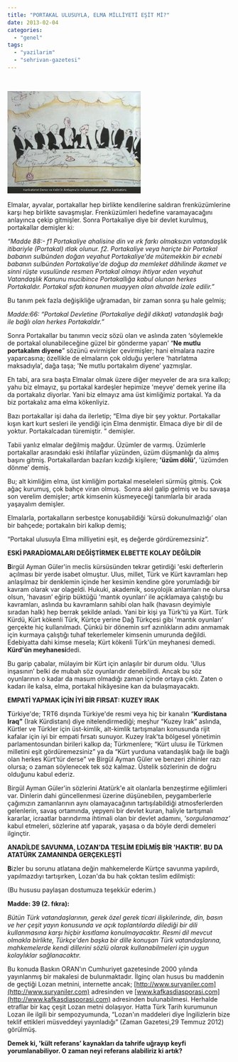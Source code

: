 ```yaml
---
title: "PORTAKAL ULUSUYLA, ELMA MİLLİYETİ EŞİT Mİ?"
date: 2013-02-04
categories: 
  - "genel"
tags: 
  - "yazilarim"
  - "sehrivan-gazetesi"
---
```


 

[![](/images/ab1d7-dersokelinvs9.jpg)](https://suatatan.wordpress.com/wp-content/uploads/2013/02/ab1d7-dersokelinvs9.jpg)

Elmalar, ayvalar, portakallar hep birlikte kendilerine saldıran frenküzümlerine karşı hep birlikte savaşmışlar. Frenküzümleri hedefine varamayacağını anlayınca çekip gitmişler. Sonra Portakaliye diye bir devlet kurulmuş, portakallar demişler ki:

_“Madde 88:- f1 Portakaliye ahalisine din ve ırk farkı olmaksızın vatandaşlık itibariyle (Portakal) ıtlak olunur. f2. Portakaliye veya hariçte bir Portakal babanın sulbünden doğan veyahut Portakaliye'de mütemekkin bir ecnebi babanın sulbünden Portakaliye'de doğup da memleket dâhilinde ikamet ve sinni rüşte vusulünde resmen Portakal olmayı ihtiyar eden veyahut Vatandaşlık Kanunu mucibince Portakallığa kabul olunan herkes Portakaldır. Portakal sıfatı kanunen muayyen olan ahvalde izale edilir.”_

Bu tanım pek fazla değişikliğe uğramadan, bir zaman sonra şu hale gelmiş; 

_Madde:66: “Portakal Devletine (Portakaliye değil dikkat) vatandaşlık bağı ile bağlı olan herkes Portakaldır.”_

Sonra Portakallar bu tanımın veciz sözü olan ve aslında zaten ‘söylemekle de portakal olunabileceğine güzel bir gönderme yapan’ “**Ne mutlu portakalım diyene**” sözünü evirmişler çevirmişler; hani elmalara nazire yaparcasına; özellikle de elmaların çok olduğu yerlere 'hatırlatma maksadıyla’, dağa taşa; 'Ne mutlu portakalım diyene’ yazmışlar. 

Eh tabi, ara sıra başta Elmalar olmak üzere diğer meyveler de ara sıra kalkıp; yahu biz elmayız, şu portakal kardeşler hepimize 'meyve’ demek yerine illa da portakalız diyorlar. Yani biz elmayız ama üst kimliğimiz portakal. Ya da biz portakalız ama elma kökenliyiz.

Bazı portakallar işi daha da ilerletip; “Elma diye bir şey yoktur. Portakallar kışın kart kurt sesleri ile yendiği için Elma denmiştir. Elmaca diye bir dil de yoktur. Portakalcadan türemiştir. ” demişler. 

Tabii yanlız elmalar değilmiş mağdur. Üzümler de varmış. Üzümlerle portakallar arasındaki eski ihtilaflar yüzünden, üzüm düşmanlığı da almış başını gitmiş. Portakallardan bazıları kızdığı kişilere; **'üzüm dölü’**, 'üzümden dönme’ demiş.

Bu; alt kimliğim elma, üst kimliğim portakal meseleleri sürmüş gitmiş. Çok ağaç kurumuş, çok bahçe viran olmuş.  Sonra akıl galip gelmiş ve bu savaşa son verelim demişler; artık kimsenin küsmeyeceği tanımlarla bir arada yaşayalım demişler. 

Elmalarla, portakalların serbestçe konuşabildiği 'kürsü dokunulmazlığı’ olan bir bahçede; portakalın biri kalkıp demiş;

“Portakal ulusuyla Elma milliyetini eşit, eş değerde gördüremezsiniz”. 

**ESKİ PARADİGMALARI DEĞİŞTİRMEK ELBETTE KOLAY DEĞİLDİR**

**B**irgül Ayman Güler'in meclis kürsüsünden tekrar getirdiği 'eski defterlerin  açılması bir yerde isabet olmuştur. Ulus, millet, Türk ve Kürt kavramları hep anlaşılmaz bir denklemin içinde her kesimin kendine göre yorumladığı bir kavram olarak var olageldi. Hukuki, akademik, sosyolojik anlamları ne olursa olsun, 'havasın’ eğirip büktüğü 'mantık oyunları’ ile açıklamaya çalıştığı bu kavramları, aslında bu kavramların sahibi olan halk (havasın deyimiyle sıradan halk) hep berrak şekilde anladı. Yani bir kişi ya Türk'tü ya Kürt. Türk Kürdü, Kürt kökenli Türk, Kürtçe yerine Dağ Türkçesi gibi 'mantık oyunları’ gerçekte hiç kullanılmadı. Çünkü bir dönemin sırf azınlıkların adını anmamak için kurmaya çalıştığı tuhaf tekerlemeler kimsenin umurunda değildi. Edebiyatta dahi kimse mesela; Kürt kökenli Türk'ün meyhanesi demedi. **Kürd'ün meyhanesi**dedi. 

Bu garip çabalar, mülayim bir Kürt için anlaşılır bir durum oldu. 'Ulus inşasının’ belki de mubah söz oyunlarıdır denebilirdi. Ancak bu söz oyunlarının o kadar da masum olmadığı zaman içinde ortaya çıktı. Zaten o kadarı ile kalsa, elma, portakal hikâyesine kan da bulaşmayacaktı.

****EMPATİ YAPMAK İÇİN İYİ BİR FIRSAT: KUZEY IRAK**** 

**T**ürkiye'de; TRT6 dışında Türkiye'de resmi veya hiç bir kanalın “**Kurdistana Iraq”** (Irak Kürdistanı) diye nitelendirmediği; meşhur “Kuzey Irak” aslında, Kürtler ve Türkler için üst-kimlik, alt-kimlik tartışmaları konusunda rijit kafalar için iyi bir empati fırsatı sunuyor. Kuzey Irak'ta bölgesel yönetimin parlamentosundan birileri kalkıp da; Türkmenlere; “Kürt ulusu ile Türkmen milletini eşit gördüremezsiniz” ya da “Kürt yurduna vatandaşlık bağı ile bağlı olan herkes Kürt’tür derse” ve Birgül Ayman Güler ve benzeri zihinler razı olursa; o zaman söylenecek tek söz kalmaz. Üstelik sözlerinin de doğru olduğunu kabul ederiz.

Birgül Ayman Güler'in sözlerini Atatürk'e ait olanlarla benzeştirme eğilimleri var. Dinlerin dahi güncellenmesi üzerine düşünebilen, peygamberlerle çağımızın zamanlarının aynı olamayacağının tartışılabildiği atmosferlerden gelenlerin, savaş ortamında, yepyeni bir devlet kuran, haliyle tartışmalı kararlar, icraatlar barındırma ihtimali olan bir devlet adamını, _'sorgulanamaz’_ kabul etmeleri, sözlerine atıf yaparak, yaşasa o da böyle derdi demeleri ilginçtir. 

**ANADİLDE SAVUNMA, LOZAN'DA TESLİM EDİLMİŞ BİR 'HAKTIR’. BU DA ATATÜRK ZAMANINDA GERÇEKLEŞTİ**

**B**izler bu sorunu atlatana değin mahkemelerde Kürtçe savunma yapılırdı, yapılmazdıyı tartışırken, Lozan'da bu hak çoktan teslim edilmişti: 

(Bu hususu paylaşan dostumuza teşekkür ederim.)

__Madde: 39 (2. fıkra):__ 

_Bütün Türk vatandaşlarının, gerek özel gerek ticari ilişkilerinde, din, basın ve her çeşit yayın konusunda ve açık toplantılarda dilediği bir dili kullanmasına karşı hiçbir kısıtlama konulmayacaktır. Resmi dil mevcut olmakla birlikte, Türkçe'den başka bir dille konuşan Türk vatandaşlarına, mahkemelerde kendi dillerini sözlü olarak kullanabilmeleri için uygun kolaylıklar sağlanacaktır._

Bu konuda Baskın ORAN'ın Cumhuriyet gazetesinde 2000 yılında yayınlanmış bir makalesi de bulunmaktadır. İlginç olan husus bu maddenin de geçtiği Lozan metnini, internette ancak; [http://www.suryaniler.com](http://www.suryaniler.com) adresinden ve [www.kafkasdiasporasi.com](http://www.kafkasdiasporasi.com) adresinden bulunabilmesi. Herhalde etraflar bir kaç çeşit Lozan metni dolaşıyor. Hatta Türk Tarih kurumunun Lozan ile ilgili bir sempozyumunda, “Lozan'ın maddeleri diye İngilizlerin bize teklif ettikleri müsveddeyi yayınladığı” (Zaman Gazetesi,29 Temmuz 2012) görülmüş. 

**Demek ki, 'kült referans’ kaynakları da tahrife uğrayıp keyfi yorumlanabiliyor. O zaman neyi referans alabiliriz ki artık?**
